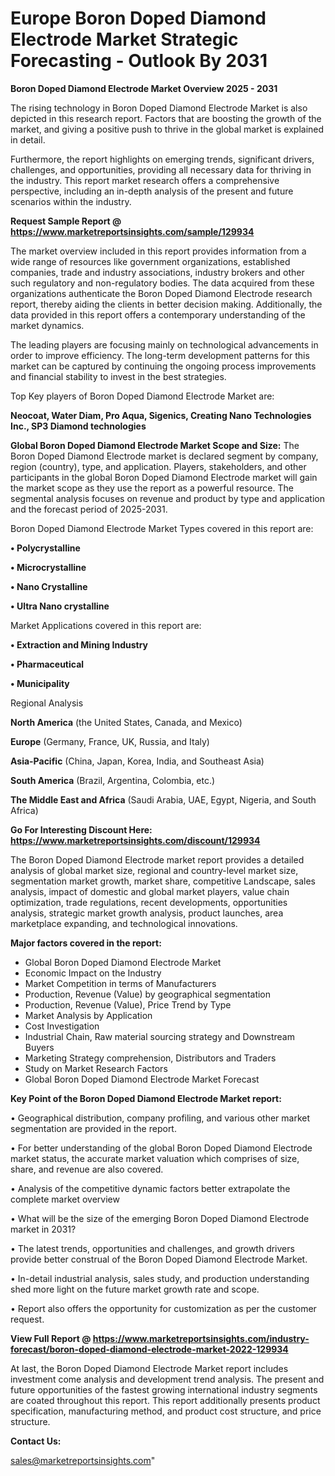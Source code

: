 # Europe Boron Doped Diamond Electrode Market Strategic Forecasting - Outlook By 2031

<Strong> Boron Doped Diamond Electrode Market Overview 2025 - 2031</strong>

The rising technology in Boron Doped Diamond Electrode Market is also depicted in this research report. Factors that are boosting the growth of the market, and giving a positive push to thrive in the global market is explained in detail.

Furthermore, the report highlights on emerging trends, significant drivers, challenges, and opportunities, providing all necessary data for thriving in the industry. This report market research offers a comprehensive perspective, including an in-depth analysis of the present and future scenarios within the industry.

<strong>Request Sample Report @ <a href=https://www.marketreportsinsights.com/sample/129934>https://www.marketreportsinsights.com/sample/129934</a></strong>

The market overview included in this report provides information from a wide range of resources like government organizations, established companies, trade and industry associations, industry brokers and other such regulatory and non-regulatory bodies. The data acquired from these organizations authenticate the Boron Doped Diamond Electrode research report, thereby aiding the clients in better decision making. Additionally, the data provided in this report offers a contemporary understanding of the market dynamics.

The leading players are focusing mainly on technological advancements in order to improve efficiency. The long-term development patterns for this market can be captured by continuing the ongoing process improvements and financial stability to invest in the best strategies.

Top Key players of Boron Doped Diamond Electrode Market are:

<strong>Neocoat, Water Diam, Pro Aqua, Sigenics, Creating Nano Technologies Inc., SP3 Diamond technologies</strong>

<strong><b>Global Boron Doped Diamond Electrode Market Scope and Size:</b></strong>
The Boron Doped Diamond Electrode market is declared segment by company, region (country), type, and application. Players, stakeholders, and other participants in the global Boron Doped Diamond Electrode market will gain the market scope as they use the report as a powerful resource. The segmental analysis focuses on revenue and product by type and application and the forecast period of 2025-2031.

Boron Doped Diamond Electrode Market Types covered in this report are:

<strong>• Polycrystalline

• Microcrystalline

• Nano Crystalline

• Ultra Nano crystalline</strong>

Market Applications covered in this report are:

<strong>• Extraction and Mining Industry

• Pharmaceutical

• Municipality</strong> 

Regional Analysis

<strong>North America</strong> (the United States, Canada, and Mexico)

<strong>Europe</strong> (Germany, France, UK, Russia, and Italy)

<strong>Asia-Pacific</strong> (China, Japan, Korea, India, and Southeast Asia)

<strong>South America</strong> (Brazil, Argentina, Colombia, etc.)

<strong>The Middle East and Africa</strong> (Saudi Arabia, UAE, Egypt, Nigeria, and South Africa)

<strong>Go For Interesting Discount Here: <a href=https://www.marketreportsinsights.com/discount/129934>https://www.marketreportsinsights.com/discount/129934</a></strong>

The Boron Doped Diamond Electrode market report provides a detailed analysis of global market size, regional and country-level market size, segmentation market growth, market share, competitive Landscape, sales analysis, impact of domestic and global market players, value chain optimization, trade regulations, recent developments, opportunities analysis, strategic market growth analysis, product launches, area marketplace expanding, and technological innovations.

<strong><b>Major factors covered in the report:</b></strong>
<ul>
  <li>Global Boron Doped Diamond Electrode Market </li>
  <li>Economic Impact on the Industry</li>
  <li>Market Competition in terms of Manufacturers</li>
  <li>Production, Revenue (Value) by geographical segmentation</li>
  <li>Production, Revenue (Value), Price Trend by Type</li>
  <li>Market Analysis by Application</li>
  <li>Cost Investigation</li>
  <li>Industrial Chain, Raw material sourcing strategy and Downstream Buyers</li>
  <li>Marketing Strategy comprehension, Distributors and Traders</li>
  <li>Study on Market Research Factors</li>
  <li>Global Boron Doped Diamond Electrode Market Forecast</li>
</ul>

<strong><b>Key Point of the Boron Doped Diamond Electrode Market report:</b></strong>

• Geographical distribution, company profiling, and various other market segmentation are provided in the report.

• For better understanding of the global Boron Doped Diamond Electrode market status, the accurate market valuation which comprises of size, share, and revenue are also covered.

• Analysis of the competitive dynamic factors better extrapolate the complete market overview

• What will be the size of the emerging Boron Doped Diamond Electrode market in 2031?

• The latest trends, opportunities and challenges, and growth drivers provide better construal of the Boron Doped Diamond Electrode Market.

• In-detail industrial analysis, sales study, and production understanding shed more light on the future market growth rate and scope.

• Report also offers the opportunity for customization as per the customer request.

<strong><b>View Full Report @ <a href=https://www.marketreportsinsights.com/industry-forecast/boron-doped-diamond-electrode-market-2022-129934>https://www.marketreportsinsights.com/industry-forecast/boron-doped-diamond-electrode-market-2022-129934</a></b></strong>


At last, the Boron Doped Diamond Electrode Market report includes investment come analysis and development trend analysis. The present and future opportunities of the fastest growing international industry segments are coated throughout this report. This report additionally presents product specification, manufacturing method, and product cost structure, and price structure.

<strong>Contact Us:</strong>

sales@marketreportsinsights.com"
